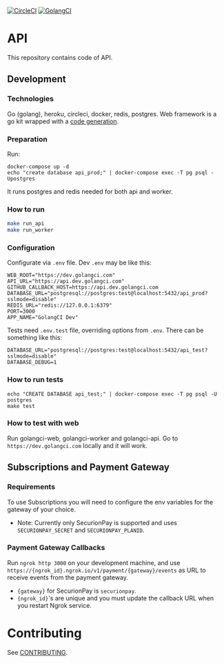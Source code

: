 [![CircleCI](https://circleci.com/gh/golangci/golangci-api.svg?style=svg)](https://circleci.com/gh/golangci/golangci-api)
[![GolangCI](https://golangci.com/badges/github.com/golangci/golangci-api.svg)](https://golangci.com)

# API
This repository contains code of API.

## Development
### Technologies
Go (golang), heroku, circleci, docker, redis, postgres.
Web framework is a go kit wrapped with a [code generation](https://github.com/golangci/golangci-api/blob/master/cmd/genservices/main.go).

### Preparation
Run:
```
docker-compose up -d
echo "create database api_prod;" | docker-compose exec -T pg psql -Upostgres
```
It runs postgres and redis needed for both api and worker.

### How to run
```bash
make run_api
make run_worker
```

### Configuration
Configurate via `.env` file. Dev `.env` may be like this:
```
WEB_ROOT="https://dev.golangci.com"
API_URL="https://api.dev.golangci.com"
GITHUB_CALLBACK_HOST=https://api.dev.golangci.com
DATABASE_URL="postgresql://postgres:test@localhost:5432/api_prod?sslmode=disable"
REDIS_URL="redis://127.0.0.1:6379"
PORT=3000
APP_NAME="GolangCI Dev"
```

Tests need `.env.test` file, overriding options from `.env`. There can be something like this:
```
DATABASE_URL="postgresql://postgres:test@localhost:5432/api_test?sslmode=disable"
DATABASE_DEBUG=1
```

### How to run tests
```
echo "CREATE DATABASE api_test;" | docker-compose exec -T pg psql -U postgres
make test
```

### How to test with web
Run golangci-web, golangci-worker and golangci-api. Go to `https://dev.golangci.com` locally and it will work.

## Subscriptions and Payment Gateway

### Requirements

To use Subscriptions you will need to configure the env variables for the gateway of your choice.

* Note: Currently only SecurionPay is supported and uses `SECURIONPAY_SECRET` and `SECURIONPAY_PLANID`.

### Payment Gateway Callbacks

Run `ngrok http 3000` on your development machine, and use `https://{ngrok_id}.ngrok.io/v1/payment/{gateway}/events` as URL to receive events from the payment gateway.

* `{gateway}` for SecurionPay is `securionpay`.
* `{ngrok_id}`'s are unique and you must update the callback URL when you restart Ngrok service.

# Contributing
See [CONTRIBUTING](https://github.com/golangci/golangci-api/blob/master/CONTRIBUTING.md).
